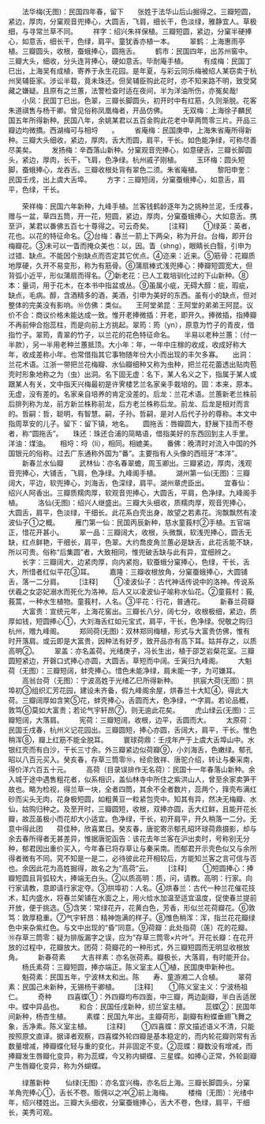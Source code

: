<!-- { "loadSidebar": true } -->
　　法华梅(无图)：民国四年春，留下　　张姓于法华山后山掘得之。三瓣短圆，紧边，厚肉，分窠观音兜捧心，大圆舌，飞肩，细长干，色淡绿，雅静宜人。草极细，与寻常兰草不同。
　　祥字：绍兴朱祥保植。三瓣短圆，紧边，分窠半硬捧心，如意舌，细长干，色绿，肩平。童犹香亦植一本。
　　翠鹤：上海惠雨亭植。三瓣圆头，收根，蚕蛾捧心，圆拖舌。
　　鹤市：民国四年，出苏州窖中。三瓣大头，细收，分头连背捧心，硬如意舌。毕耐庵手植。
　　有成梅：民国丁巳出，上海吴有成植，寄养于永生花园。是年夏，与彩云同乐梅被绍人某窃卖于杭州吴辅臣家。涉讼半载，竟未珠还。但吴辅臣购此花时，亦不知来路不明，致受窝藏之嫌疑。且原有之兰蕙，法警检查时适在夜间，半为洋油所伤，亦冤矣哉!
　　小凤：民国丁巳出。色翠，三瓣长脚圆头，初开时中有红筋，久则渐脱。花客朱道祺售与杨干卿。曾见俗称凤凰梅者，开品仿佛。
　　无双梅：上海徐子麟民国五年所得新种。民国八年，余姚某君以五百金购此花老中草两筒零三片。开品三瓣边均微撟。西湖梅可与相埒　　。
　　省庵梅：民国庚申，上海朱省庵所得新种。三瓣大头细收，紧边，厚肉，舌大而圆，肩平，干长。如色能净绿，可称尽善尽美矣。
　　发扬梅：辛酉落山新种。分窠观音兜捧心，如意硬舌，三瓣长脚圆头，紧边，厚肉，长干，飞肩，色净绿。杭州戚子刚植。
　　玉环梅：圆头短脚，蚕蛾捧心，龙吞舌。三瓣收根处背有翠色二须。朱省庵植。
　　黎阳申奎：民国壬戌，出上虞大舌埠。
　　方字：三瓣短阔，分窠蚕蛾捧心，如意舌，肩平，色绿，干长。

　　荣祥梅：民国六年新种，九峰手植。兰客钱鹤龄逐年为之挑种兰泥，壬戌春，赠与一盆，草四五筒，开一花，短圆，紧边，厚肉，分窠蚕蛾捧心，大如意舌。携至沪，某君以番佛五百七十尊得之。可云奇矣。
　　[注释]
　　①绿英：英者，花也。以花的特征命名。②台梅：春兰一箭上下两朵，称为开台。台梅，即开台梅瓣花。③未可以一眚而掩众美也：以，因。眚（shng），眼睛长白翳，引申为过错、缺点。不能因个别缺点而否定其它优点。④迩来：近来。⑤筋骨：花瓣质地厚硬，久开不易变形，称为有筋骨。⑥蒲扇棒式浅兜捧心：捧瓣短圆宽大，但背弧小近平，形似蒲扇而得名。⑦新老花：已人工栽培驯化过的下山新种。⑧本：量词，用于花木，在本书中指盆或丛。⑨虽属小疵，无碍大醇：疵，瑕疵，缺点，毛病。醇，含酒精多的酒，美酒，引申为美好的东西。虽有小的缺点，但对整体的完美没有影响。⑩仿佛：类似。　　王阿堂弟昆：王阿堂的弟弟王阿昆。议价不合：商议价格未能达成一致。惟开老捧微插：开老，即开久。捧微插，指捧瓣不再前伸合抱蕊柱，而是向前上方挑起。翠筠：筠（yn），原意为竹子的青皮，借指竹子。翠筠，青翠的竹子，以兰花的花色特征命名。　　半易以老种兰蕙：（付一半款），另一半用老种兰蕙抵顶。大小年：年，一年中庄稼的收成，收成好称大年，收成差称小年。也常借指其它事物随年份大小而出现的丰欠多寡。　　出洞：兰花术语。江浙一带把兰花梅瓣、水仙瓣细种又称为虫种，把兰花花蕾透出贴肉苞壳时形象地称之为（虫）出洞。名下固无虚：名下，某人名义之下，指属于某人或跟某人有关，文中指天兴梅最初是许霁楼艺兰名家亲手栽培的。固：本来，原本。无虚，没有差的。名家亲自培养的肯定没差的。后龙：兰花术语。兰蕙新老兰株前后排列称为龙，前方新兰株称前龙，后方老兰株称后龙。前龙、后龙是相对而言的。哲嗣：哲，聪明，有智慧。嗣，子孙。哲嗣，是对人后代子孙的尊称。本文中指周萃安的儿子。留下：留下镇，地名。　　圆拖舌：唇瓣圆大，舒展下挂而不卷者，称“圆拖舌”。　　珠还：珠还合浦的简略语，借指美好的东西回到主人手里。　　洋油：煤油。　　相埒：埒（li），相同。相媲美。　　番佛：晚清时对流入中国的外国银元的俗称。过去广东通称外国为“番”。主要指有人头像的西班牙“本洋”。
　　新春兰水仙瓣
　　武林仙：亦名春翠蟾，周玉卿出。三瓣紧边，厚肉，浅观音兜捧心，大铺舌，飞肩，色净绿。九峰阁手植。
　　湖州第一仙(无图)：三瓣阔大，平边，软兜捧心，刘海舌，色深绿，肩平。湖州章虎臣出。
　　宜春仙：绍兴人阿香出。三瓣质糯肉厚，软观音兜捧心，大圆舌，平肩，色净绿。九峰阁手植。
　　洛仙(无图)：绍兴人继盛出。三瓣大头细收，质糯肉厚，观音兜捧心，大圆舌，肩平，色淡绿，干细长。此花系白壳出身，故望之若素花。洵飘飘然有凌波仙子①之概。
　　雁门第一仙：民国丙辰新种，慈水童莪村②手植。五官端正，惜花开甚小。
　　翠一品：三瓣阔大，收根，头微飘，软浅兜捧心，圆舌无缺，红点鲜艳，干细长，肩平，色翠。大约喬皮角兰蕙必是缺舌，此花舌能不缺，所以可贵。俗称“后集圆”者，大致相同，惟兜破舌缺与此有异，宜细辨之。
　　长字：三瓣阔大，边紧肉厚，向内紧抱，软蚕蛾分窠捧心，色绿，干长，舌大，所惜者红似平花③耳。
　　嘉隆：三瓣收根放角，分窠蚕蛾捧心，大圆铺舌，落一二分肩。
　　[注释]
　　①凌波仙子：古代神话传说中的洛神。传说系伏羲之女宓妃溺水而死化为洛神。后人又以凌波仙子喻称水仙花。②童莪村：莪,莪蒿，一种水生植物。童莪村，人名。③平花：行花，普通花。
　　新春兰荷瓣
　　大富贵：宣统元年，上海花窖出。三瓣长八分，阔七分，收根极细，紧边，质厚如钱，短圆捧心①，大刘海舌红如元宝式，肩平，干长，色净绿。倪敬之购归杭州，赠九峰阁。
　　郑同荷(无图)：双林郑同梅植，形式与大富贵仿佛，惟有时开落肩。或云即是大富贵，因种法有好歹，致开品亦有高下耳。姑并存之，以质高明②。
　　翠盖：亦名盖荷。光绪庚子，冯长生出，植于邵芝岩粲花室。三瓣圆短紧边，开磬口式捧心亦圆，大圆舌。草短而中阔。壬寅归九峰阁。
　　大魁荷（无图）：三瓣短阔，蚌壳捧心。惜色未能净绿，肩未能一字，为可嫌耳。
　　高翁台荷（无图）：宁波高姓于光绪乙巳所得新种。
　　拱宸大荷(无图)：拱埠初③组织汇芳花园，建设未齐备，假九峰阁余屋，烘春兰十大缸④，得此大荷。三瓣阔厚如含笑⑤花，蚌壳捧心，舌圆而大，色净绿，宀字肩。若论品概，敦笃⑥莫如大富贵；若论气宇轩昂⑦，则无逾此花矣。
　　虎山绿云(无图)：三瓣短阔，大落肩。
　　宪荷：三瓣短阔，收根，边平，舌圆而大。
　　太原荷：民国壬戌春，杭州义记花园出。三瓣圆短，捧心亦圆，舌阔大，肩平，干长。惟色稍浑⑧，瓣上红筋不能全脱耳。
　　寰球荷鼎：壬戌年产于上虞大舌埠山中。水银红壳而有白沙，干长三寸余。外三瓣紧边似荷瓣⑨，小刘海舌，色嫩绿。郁孔昭以八百元买入。癸亥春，存草三筒零⑩，经俞致祥、唐驼介绍，转让与秦采南，得价洋六百五十元。
　　高荷（目录误排作无名荷）：民国十一年春落山新种。余入城于途中遇售粗花者，似系相识，盖仙林寺中所住之紫洪山人，曾至余家卖笋干故也。略为检视，得兰草一块，全者四筒，其余不全者数片，蕊两个，箨壳布满红砂而尖头无肉，花身极短圆，如粗黄豆一粒紧包壳中。知其有异，然决无梅瓣、水仙，姑购归种之。及至开时，三瓣圆短，收根，双捧亦圆，舌大红鲜，且能开花长瓣，故蕊虽极小而花却大小适宜。色净绿，干长，初开肩平，开久稍落一二分。无意中得此团　　荷佳种，欣喜累日。癸亥春，唐驼寄示郁孔昭环球荷鼎摄影，却与余去春所得者无甚差异，惟据唐驼函告：该花去年兰客在沪出卖时，号称别无分种，郁君因出重价买入，今年春已将存草让与秦采南。而郁君开示壳色似又与余所得者微有不同。究不知是一是二，必待彼此花开相较后，方能知兰客之言可信与否也。余因此花为高姓掘得，故名之为“高荷”云。
　　[注释]
　　①短圆捧心：捧瓣短圆且背弧较大，捧端无白头。②以质高明：质，问，请教。高明：行家。向行家请教，意即请行家定夺。③拱埠初：人名。④烘春兰：古代一种兰花催花技术，缸内盛水，将春兰架铺在水面之上，用火给水加温至适宜温度，促使春兰提前开放，便于挑选。⑤含笑：常绿花卉，花黄白色，芳香，形似兰花荷瓣花。⑥敦笃：敦厚稳重。⑦气宇轩昂：精神饱满的样子。⑧惟色稍浑：浑，指兰花花瓣绿色中来杂紫红色。与文中出现的“昏”同意。⑨荷瓣：此处指荷（莲）花的花瓣。⑩存草三筒零：疑为排版漏字之误，应为“存草三筒零×片叶”。开花长瓣：在花开放的过程中，花瓣放大。团荷：荷瓣花的一种形式，外三瓣短圆而无明显收根放角。
　　新春荷素
　　大吉祥素：亦名张荷素。瓣极长，大落肩，有时能开台。
　　杨氏素荷：三瓣短圆，捧亦端正。陈义室主人①植，民国庚申新种也。
　　魁荷素：民国五年，宁波林太和出。陈　　寿、童游湘二人合植。
　　翠荷素：民国己未新种，无锡杨干卿植。
　　[注释]
　　①陈义室主义：宁波杨祖仁。
　　奇种
　　四喜蝶①：外四瓣均布四面，中三瓣，两边副瓣，半白舌适居中。蝶中异品也。
　　和合：民国任戌新种，纫兰室主植。
　　蕊蝶②：民国年间新种，杨杏生植。
　　素蝶：民国九年出。主瓣荷形，副瓣有粉蝶垂翅飞舞之象，舌净素。陈义室主植。
　　[注释]
　　①四喜蝶：原文描述语义不清，只能按照原文直译。据译者观察，四喜蝶外轮四瓣是基本稳定的，而内轮花瓣则常有舌数量增减，捧瓣蝶化轻与重的变化，并非固定不变。②蕊蝶：瓣数没有增减，而捧瓣发生唇瓣化变异，称为蕊蝶，今又称内蝴蝶、三星蝶。如捧心正常，外轮副瓣产生唇瓣化变异，称为外蝴蝶。

　　绿蕙新种
　　仙绿(无图)：亦名宜兴梅，亦名后上海。三瓣长脚圆头，分窠羊角兜捧心①，舌长不卷。贩佣以之冲②前上海梅。
　　楼梅（无图）：光绪中年，绍兴楼姓出。三瓣大头细收，分窠蚕蛾捧心，舌大不卷，色绿，肩平，干细长，美秀可观。
